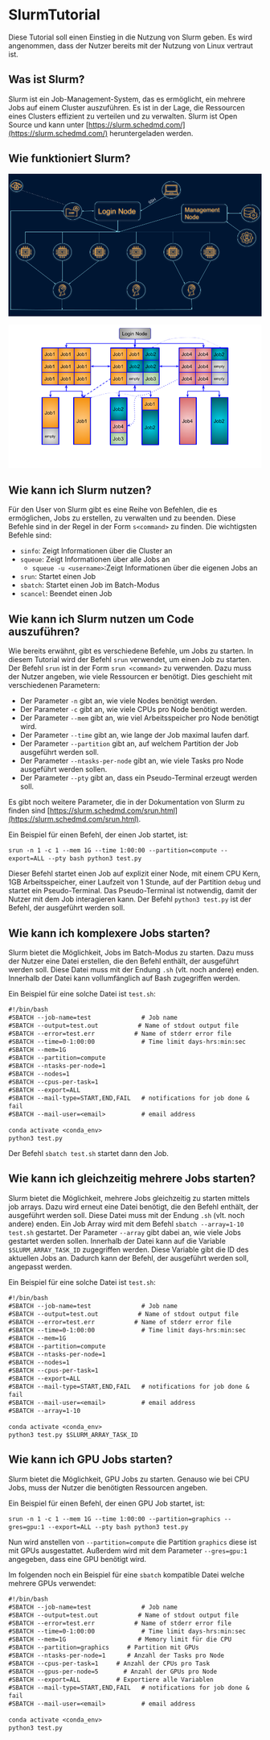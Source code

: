 # SlurmTutorial

Diese Tutorial soll einen Einstieg in die Nutzung von Slurm geben.
Es wird angenommen, dass der Nutzer bereits mit der Nutzung von Linux vertraut ist.

## Was ist Slurm?

Slurm ist ein Job-Management-System, das es ermöglicht, ein mehrere Jobs auf einem Cluster auszuführen.
Es ist in der Lage, die Ressourcen eines Clusters effizient zu verteilen und zu verwalten.
Slurm ist Open Source und kann unter [https://slurm.schedmd.com/](https://slurm.schedmd.com/) heruntergeladen werden.

## Wie funktioniert Slurm?

![Slurm Architektur](img/slurm_bsp.png) 

![Slurm genauer](img/slurm_bsp2.png)

## Wie kann ich Slurm nutzen?

Für den User von Slurm gibt es eine Reihe von Befehlen, die es ermöglichen, Jobs zu erstellen, zu verwalten und zu beenden.
Diese Befehle sind in der Regel in der Form `s<command>` zu finden.
Die wichtigsten Befehle sind:

- `sinfo`: Zeigt Informationen über die Cluster an
- `squeue`: Zeigt Informationen über alle Jobs an 
  - `squeue -u <username>`:Zeigt Informationen über die eigenen Jobs an
- `srun`: Startet einen Job 
- `sbatch`: Startet einen Job im Batch-Modus
- `scancel`: Beendet einen Job

## Wie kann ich Slurm nutzen um Code auszuführen?

Wie bereits erwähnt, gibt es verschiedene Befehle, um Jobs zu starten.
In diesem Tutorial wird der Befehl `srun` verwendet, um einen Job zu starten. 
Der Befehl `srun` ist in der Form `srun <command>` zu verwenden.
Dazu muss der Nutzer angeben, wie viele Ressourcen er benötigt.
Dies geschieht mit verschiedenen Parametern:
- Der Parameter `-n` gibt an, wie viele Nodes benötigt werden.
- Der Parameter `-c` gibt an, wie viele CPUs pro Node benötigt werden.
- Der Parameter `--mem` gibt an, wie viel Arbeitsspeicher pro Node benötigt wird.
- Der Parameter `--time` gibt an, wie lange der Job maximal laufen darf.
- Der Parameter `--partition` gibt an, auf welchem Partition der Job ausgeführt werden soll.
- Der Parameter `--ntasks-per-node` gibt an, wie viele Tasks pro Node ausgeführt werden sollen.
- Der Parameter `--pty` gibt an, dass ein Pseudo-Terminal erzeugt werden soll.

Es gibt noch weitere Parameter, die in der Dokumentation von Slurm zu finden sind [https://slurm.schedmd.com/srun.html](https://slurm.schedmd.com/srun.html).

Ein Beispiel für einen Befehl, der einen Job startet, ist:

    srun -n 1 -c 1 --mem 1G --time 1:00:00 --partition=compute --export=ALL --pty bash python3 test.py

Dieser Befehl startet einen Job auf explizit einer Node, mit einem CPU Kern, 1GB Arbeitsspeicher, einer Laufzeit von 1 Stunde, auf der Partition `debug` und startet ein Pseudo-Terminal.
Das Pseudo-Terminal ist notwendig, damit der Nutzer mit dem Job interagieren kann.
Der Befehl `python3 test.py` ist der Befehl, der ausgeführt werden soll.

## Wie kann ich komplexere Jobs starten?

Slurm bietet die Möglichkeit, Jobs im Batch-Modus zu starten.
Dazu muss der Nutzer eine Datei erstellen, die den Befehl enthält, der ausgeführt werden soll.
Diese Datei muss mit der Endung `.sh` (vlt. noch andere) enden.
Innerhalb der Datei kann vollumfänglich auf Bash zugegriffen werden.
 
Ein Beispiel für eine solche Datei ist `test.sh`:

    #!/bin/bash
    #SBATCH --job-name=test              # Job name
    #SBATCH --output=test.out           # Name of stdout output file
    #SBATCH --error=test.err           # Name of stderr error file
    #SBATCH --time=0-1:00:00             # Time limit days-hrs:min:sec
    #SBATCH --mem=1G
    #SBATCH --partition=compute
    #SBATCH --ntasks-per-node=1
    #SBATCH --nodes=1
    #SBATCH --cpus-per-task=1
    #SBATCH --export=ALL
    #SBATCH --mail-type=START,END,FAIL   # notifications for job done & fail
    #SBATCH --mail-user=<email>          # email address
    
    conda activate <conda_env>
    python3 test.py
    
Der Befehl `sbatch test.sh` startet dann den Job.

## Wie kann ich gleichzeitig mehrere Jobs starten?

Slurm bietet die Möglichkeit, mehrere Jobs gleichzeitig zu starten mittels job arrays.
Dazu wird erneut eine Datei benötigt, die den Befehl enthält, der ausgeführt werden soll.
Diese Datei muss mit der Endung `.sh` (vlt. noch andere) enden.
Ein Job Array wird mit dem Befehl `sbatch --array=1-10 test.sh` gestartet.
Der Parameter `--array` gibt dabei an, wie viele Jobs gestartet werden sollen.
Innerhalb der Datei kann auf die Variable `$SLURM_ARRAY_TASK_ID` zugegriffen werden.
Diese Variable gibt die ID des aktuellen Jobs an.
Dadurch kann der Befehl, der ausgeführt werden soll, angepasst werden.

Ein Beispiel für eine solche Datei ist `test.sh`:

    #!/bin/bash
    #SBATCH --job-name=test              # Job name
    #SBATCH --output=test.out           # Name of stdout output file
    #SBATCH --error=test.err           # Name of stderr error file
    #SBATCH --time=0-1:00:00             # Time limit days-hrs:min:sec
    #SBATCH --mem=1G
    #SBATCH --partition=compute
    #SBATCH --ntasks-per-node=1
    #SBATCH --nodes=1
    #SBATCH --cpus-per-task=1
    #SBATCH --export=ALL
    #SBATCH --mail-type=START,END,FAIL   # notifications for job done & fail
    #SBATCH --mail-user=<email>          # email address
    #SBATCH --array=1-10
    
    conda activate <conda_env>
    python3 test.py $SLURM_ARRAY_TASK_ID

## Wie kann ich GPU Jobs starten?

Slurm bietet die Möglichkeit, GPU Jobs zu starten.
Genauso wie bei CPU Jobs, muss der Nutzer die benötigten Ressourcen angeben.

Ein Beispiel für einen Befehl, der einen GPU Job startet, ist:

    srun -n 1 -c 1 --mem 1G --time 1:00:00 --partition=graphics --gres=gpu:1 --export=ALL --pty bash python3 test.py

Nun wird anstellen von `--partition=compute` die Partition `graphics` diese ist mit GPUs ausgestattet.
Außerdem wird mit dem Parameter `--gres=gpu:1` angegeben, dass eine GPU benötigt wird.

Im folgenden noch ein Beispiel für eine `sbatch` kompatible Datei welche mehrere GPUs verwendet:

    #!/bin/bash
    #SBATCH --job-name=test              # Job name
    #SBATCH --output=test.out           # Name of stdout output file
    #SBATCH --error=test.err           # Name of stderr error file
    #SBATCH --time=0-1:00:00             # Time limit days-hrs:min:sec
    #SBATCH --mem=1G                    # Memory limit für die CPU
    #SBATCH --partition=graphics     # Partition mit GPUs
    #SBATCH --ntasks-per-node=1      # Anzahl der Tasks pro Node
    #SBATCH --cpus-per-task=1     # Anzahl der CPUs pro Task
    #SBATCH --gpus-per-node=5       # Anzahl der GPUs pro Node
    #SBATCH --export=ALL          # Exportiere alle Variablen
    #SBATCH --mail-type=START,END,FAIL   # notifications for job done & fail
    #SBATCH --mail-user=<email>          # email address
    
    conda activate <conda_env>
    python3 test.py
